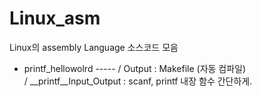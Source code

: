 # Linux_asm
Linux의 assembly Language 소스코드 모음
- printf_hellowolrd ----- / Output : Makefile (자동 컴파일)  
                          / __printf__Input_Output : scanf, printf 내장 함수 간단하게.  
